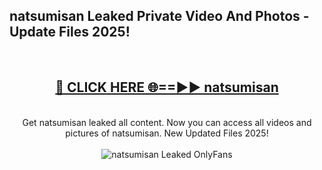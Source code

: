 <h2>natsumisan Leaked Private Video And Photos - Update Files 2025!</h2>
<br>
<div align="center">
<h2><a href="https://top-ai-tools.click/QrbHav" rel="nofollow">🔴 CLICK HERE 🌐==►► natsumisan</a></h2>
<br>
Get natsumisan leaked all content. Now you can access all videos and pictures of natsumisan. New Updated Files 2025!
<br>
<br>
<a href="https://top-ai-tools.click/QrbHav" rel="nofollow" data-target="animated-image.originalLink"><img src="https://i.ibb.co.com/WyWwxjT/player-gif2.gif" alt="natsumisan Leaked  OnlyFans" style="max-width: 100%; display: inline-block;" data-target="animated-image.originalImage"></a>
</div>
<br>